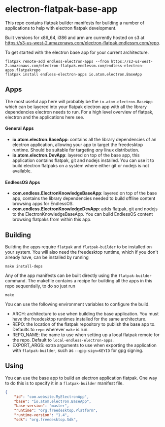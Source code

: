 # electron-flatpak-base-app
This repo contains flatpak builder manifests for building a number of
applications to help with electron flatpak development.

Built versions for x86_64, i386 and arm are currently hosted on s3 at
https://s3-us-west-2.amazonaws.com/electron-flatpak.endlessm.com/repo.

To get started with the electron base app for your current architecture.
```
flatpak remote-add endless-electron-apps --from https://s3-us-west-2.amazonaws.com/electron-flatpak.endlessm.com/endless-electron-apps.flatpakrepo
flatpak install endless-electron-apps io.atom.electron.BaseApp
```

## Apps
The most useful app here will probably be the `io.atom.electron.BaseApp`
which can be layered into your flatpak electron app with all the library
dependencies electron needs to run. For a high level overview of flatpak,
electron and the applications here see.

#### General Apps
 - **io.atom.electron.BaseApp**: contains all the library dependencies of an
   electron application, allowing your app to target the freedesktop runtime.
   Should be suitable for targeting *any* linux distribution.
 - **io.atom.electron.DevApp**: layered on top of the base app, this application
   contains flatpak, git and nodejs installed. You can use it to build electron
   flatpaks on a system where either git or nodejs is not available.

#### EndlessOS Apps
 - **com.endless.ElectronKnowledgeBaseApp**: layered on top of the base app,
   contains the library dependencies needed to build offline content browsing
   apps for EndlessOS.
 - **com.endless.ElectronKnowledgeDevApp**: adds flatpak, git and nodejs to
   the ElectronKnowledgeBaseApp. You can build EndlessOS content browsing
   flatpaks from within this app.

## Building
Building the apps require `flatpak` and `flatpak-builder` to be installed on
your system. You will also need the freedesktop runtime, which if you don't
already have, can be installed by running
```
make install-deps
```

Any of the app manifests can be built directly using the `flatpak-builder`
command. The makefile contains a recipe for building all the apps in this
repo sequentially, to do so just run
```
make
```

You can use the following environment variables to configure the build.
 - ARCH: architecture to use when building the base application. You must
   have the freedesktop runtimes installed for the same architecture.
 - REPO: the location of the flatpak repository to publish the base app to.
   Defaults to `repo` wherever `make` is run.
 - REPO_NAME: the name to use when setting up a local flatpak remote for the
   repo. Default to `local-endless-electron-apps`.
 - EXPORT_ARGS: extra arguments to use when exporting the application with
   `flatpak-builder`, such as `--gpg-sign=KEYID` for gpg signing.

## Using
You can use the base app to build an electron application flatpak. One way to do
this is to specify it in a `flatpak-builder` manifest file.
```json
{
    "id": "com.website.MyElectronApp",
    "base": "io.atom.electron.BaseApp",
    "base-version": "master",
    "runtime": "org.freedesktop.Platform",
    "runtime-version": "1.4",
    "sdk": "org.freedesktop.Sdk",
```
